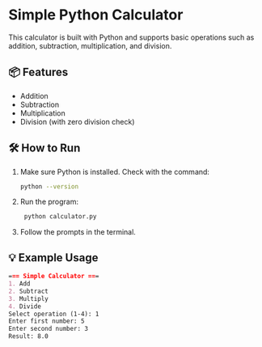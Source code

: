 # Simple Python Calculator

This calculator is built with Python and supports basic operations such as addition, subtraction, multiplication, and division.

## 📦 Features

- Addition
- Subtraction
- Multiplication
- Division (with zero division check)

## 🛠️ How to Run

1. Make sure Python is installed. Check with the command:
   ```bash
   python --version

2. Run the program:
   ```bash
    python calculator.py

3. Follow the prompts in the terminal.

## 💡 Example Usage
   ```markdown
=== Simple Calculator ===
1. Add
2. Subtract
3. Multiply
4. Divide
Select operation (1-4): 1
Enter first number: 5
Enter second number: 3
Result: 8.0
